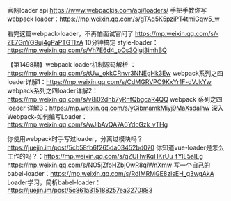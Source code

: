 
官网loader api https://www.webpackjs.com/api/loaders/
手把手教你写webpack loader：https://mp.weixin.qq.com/s/gTAq5K5pziPT4tmiGqw5_w



看完这篇webpack-loader，不再怕面试官问了 https://mp.weixin.qq.com/s/-ZE7GnYG9uj4gPaPTGTIzA
10分钟搞定 style-loader：https://mp.weixin.qq.com/s/Vh7E6d4_pOs3Qjuj3imhBQ


【第1498期】webpack loader机制源码解析 ：https://mp.weixin.qq.com/s/tUw_okkCRnvr3NNEgHk3Ew
webpack系列之四loader详解1：https://mp.weixin.qq.com/s/CdMGRVPO9KxYr1F-dVJkYw
webpack系列之四loader详解2：https://mp.weixin.qq.com/s/v8i02dhb7yRnfQbgcaR4QQ
webpack 系列之四 loader 详解3：https://mp.weixin.qq.com/s/yGibmamkMiyj9MaXsdalhw
深入Webpack-如何编写Loader：https://mp.weixin.qq.com/s/wJibAvQA7A6YdcGzk_vTHg

你使用webpack时手写过loader，分离过模块吗？https://juejin.im/post/5cb58fb6f265da03452bd070
你知道vue-loader是怎么工作的吗？：https://mp.weixin.qq.com/s/qZUHwKqHKrUu_fYlE5aIEg
https://mp.weixin.qq.com/s/NO5jZfoHZbjOwR8qiWnXmw
写一个自己的babel-loader：https://mp.weixin.qq.com/s/RdIMRMGE8zisEH_g3wgAkA
Loader学习，简析babel-loader：https://juejin.im/post/5c861a315188257ea3270883
